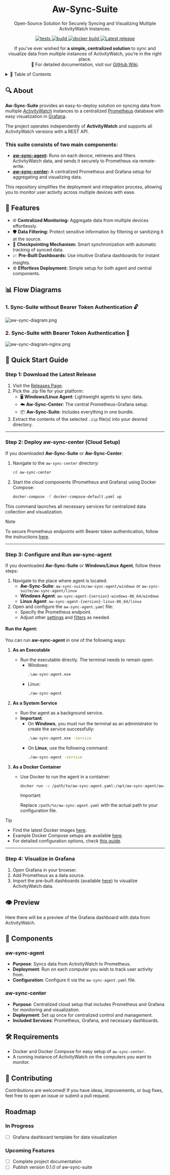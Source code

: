 <h1 align="center">Aw-Sync-Suite</h1>
<p align="center">
Open-Source Solution for Securely Syncing and Visualizing Multiple ActivityWatch Instances.  <br>
</p>

<p align="center">

   <a href="https://github.com/phrp720/aw-sync-suite/actions/workflows/tests.yaml?query=branch%3Amaster">
    <img title="Tests" src="https://github.com/phrp720/aw-sync-suite/actions/workflows/tests.yaml/badge.svg?branch=master" alt="tests"/>
  </a>
  <a href="https://github.com/phrp720/aw-sync-suite/actions/workflows/build.yml">
    <img title="Build Status GitHub" src="https://github.com/phrp720/aw-sync-suite/actions/workflows/build.yml/badge.svg"  alt="build"/>
  </a>
  <a href="https://github.com/phrp720/aw-sync-suite/actions/workflows/agent-docker-image.yml">
    <img title="Docker Build" src="https://github.com/phrp720/aw-sync-suite/actions/workflows/agent-docker-image.yml/badge.svg" alt="docker build">
  </a>

  <a href="https://github.com/phrp720/aw-sync-suite/releases">
    <img title="Latest release" src="https://img.shields.io/github/v/release/phrp720/aw-sync-suite" alt="Latest release">
  </a>
</p>

<p align="center">
  If you’ve ever wished for <strong> a simple, centralized solution </strong> to sync and visualize data from multiple instances of ActivityWatch, you’re in the right place.
 <br>
  📖 For detailed documentation, visit our <a href="https://github.com/phrp720/aw-sync-suite/wiki">GitHub Wiki</a>.
</p>

<details>

<summary>📑 Table of Contents</summary>

1. [About](#-about)
2. [Features](#-features)
3. [Flow Diagrams](#-flow-diagrams)
    - [Without Bearer Token Authentication](#1-sync-suite-without-bearer-token-authentication-)
    - [With Bearer Token Authentication](#2-sync-suite-with-bearer-token-authentication-)
4. [Quick Start Guide](#-quick-start-guide)
    - [Download the Latest Release](#step-1-download-the-latest-release)
    - [Deploy aw-sync-center (Cloud Setup)](#step-2-deploy-aw-sync-center-cloud-setup)
    - [Configure and Run aw-sync-agent](#step-3-configure-and-run-aw-sync-agent)
    - [Visualize in Grafana](#step-4-visualize-in-grafana)
5. [Preview](#-preview)
6. [Components](#-components)
    - [aw-sync-agent](#aw-sync-agent)
    - [aw-sync-center](#aw-sync-center)
7. [Requirements](#-requirements)
8. [Contributing](#-contributing)
</details>

## 🔍 About
**Aw-Sync-Suite** provides an easy-to-deploy solution on syncing data from multiple [ActivityWatch](https://github.com/ActivityWatch/activitywatch) instances to a centralized [Prometheus](https://prometheus.io/) database with easy visualization in [Grafana](https://grafana.com/).

The project operates independently of **ActivityWatch** and supports all ActivityWatch versions with a REST API.

### This suite consists of two main components:
- **[aw-sync-agent](https://github.com/phrp720/aw-sync-suite/tree/master/aw-sync-agent):** Runs on each device, retrieves and filters ActivityWatch data, and sends it securely to Prometheus via remote-write.
- **[aw-sync-center](https://github.com/phrp720/aw-sync-suite/tree/master/aw-sync-center):** A centralized Prometheus and Grafana setup for aggregating and visualizing data.

This repository simplifies the deployment and integration process, allowing you to monitor user activity across multiple devices with ease.

## 🌟  Features
- 🌐 **Centralized Monitoring:** Aggregate data from multiple devices effortlessly.
- 🛡️ **Data Filtering:** Protect sensitive information by filtering or sanitizing it at the source.
- 📍 **Checkpointing Mechanism:** Smart synchronization with automatic tracking of synced data.
-  📈 **Pre-Built Dashboards:** Use intuitive Grafana dashboards for instant insights.
- ⚙️ **Effortless Deployment:** Simple setup for both agent and central components.


## 📊 Flow Diagrams

### 1. Sync-Suite without Bearer Token Authentication 🔓
![aw-sync-diagram.png](aw-sync-diagram.png)

### 2. Sync-Suite with Bearer Token Authentication 🔐
![aw-sync-diagram-nginx.png](aw-sync-diagram-nginx.png)


## 🚀 Quick Start Guide

### Step 1: Download the Latest Release

1. Visit the [Releases Page](https://github.com/phrp720/aw-sync-suite/releases/).
2. Pick the .zip file for your platform:
   - 🖥️ **Windows/Linux Agent**: Lightweight agents to sync data.
   - ☁️ **Aw-Sync-Center**: The central Prometheus-Grafana setup.
   - 📦 **Aw-Sync-Suite**: Includes everything in one bundle.
3. Extract the contents of the selected `.zip` file(s) into your desired directory.

---

### Step 2: Deploy **aw-sync-center** (Cloud Setup)

If you downloaded **Aw-Sync-Suite** or **Aw-Sync-Center**:

1. Navigate to the `aw-sync-center` directory:
   ```bash
   cd aw-sync-center
   ```
2. Start the cloud components (Prometheus and Grafana) using Docker Compose:
   ```bash
   docker-compose -f docker-compose-default.yaml up
   ```

This command launches all necessary services for centralized data collection and visualization.

> [!Note]
> To secure Prometheus endpoints with Bearer token authentication, follow the instructions [here](https://github.com/phrp720/aw-sync-suite/tree/master/aw-sync-center#prometheus-with-nginx-secure-setup).

---

### Step 3: Configure and Run **aw-sync-agent**

If you downloaded **Aw-Sync-Suite** or **Windows/Linux Agent**, follow these steps:

1. Navigate to the place where  agent is located:
    - **Aw-Sync-Suite**: `aw-sync-suite/aw-sync-agent/windows` or `aw-sync-suite/aw-sync-agent/linux`
    - **Windows Agent**: `aw-sync-agent-{version}-windows-86_64/windows`
    - **Linux Agent**: `aw-sync-agent-{version}-linux-86_64/linux`
2. Open and configure the `aw-sync-agent.yaml` file:
    - Specify the Prometheus endpoint.
    - Adjust other [settings](https://github.com/phrp720/aw-sync-suite/wiki/Agent-Configuration) and [filters](https://github.com/phrp720/aw-sync-suite/wiki/Data-Filtering) as needed.

#### Run the Agent:
You can run **aw-sync-agent** in one of the following ways:

1. **As an Executable**
    - Run the executable directly. The terminal needs to remain open:
        - Windows:
          ```cmd
          .\aw-sync-agent.exe
          ```
        - Linux:
          ```bash
          ./aw-sync-agent
          ```

2. **As a System Service**
    - Run the agent as a background service.
    - **Important**:
        - On **Windows**, you must run the terminal as an administrator to create the service successfully:
          ```cmd
          .\aw-sync-agent.exe -service
          ```
        - On **Linux**, use the following command:
          ```bash
          ./aw-sync-agent -service
          ```

3. **As a Docker Container**
    - Use Docker to run the agent in a container:
      ```bash
      docker run -v /path/to/aw-sync-agent.yaml:/opt/aw-sync-agent/aw-sync-agent.yaml phrp5/aw-sync-agent:latest
      ```
      > [!IMPORTANT]
      > Replace `/path/to/aw-sync-agent.yaml` with the actual path to your configuration file.

> [!Tip]
> - Find the latest Docker images [here](https://hub.docker.com/r/phrp5/aw-sync-agent/tags).
> - Example Docker Compose setups are available [here](https://github.com/phrp720/aw-sync-suite/tree/master/aw-sync-agent/docker-examples).
> - For detailed configuration options, check [this guide](https://github.com/phrp720/aw-sync-suite/tree/master/aw-sync-agent#configuration-options).

---

### Step 4: Visualize in Grafana

1. Open Grafana in your browser.
2. Add Prometheus as a data source.
3. Import the pre-built dashboards (available [here]()) to visualize ActivityWatch data.

## 👁️ Preview
Here there will be a preview of the Grafana dashboard with data from ActivityWatch.

## 🧩 Components

### aw-sync-agent

- **Purpose**: Syncs data from ActivityWatch to Prometheus.
- **Deployment**: Run on each computer you wish to track user activity from.
- **Configuration**: Configure it via the `aw-sync-agent.yaml` file.

### aw-sync-center

- **Purpose**: Centralized cloud setup that includes Prometheus and Grafana for monitoring and visualization.
- **Deployment**: Set up once for centralized control and management.
- **Included Services**: Prometheus, Grafana, and necessary dashboards.

## 🛠️ Requirements

- Docker and Docker Compose for easy setup of `aw-sync-center`.
- A running instance of ActivityWatch on the computers you want to monitor.

## 👥 Contributing
Contributions are welcomed! If you have ideas, improvements, or bug fixes, feel free to open an issue or submit a pull request.

## Roadmap

### In Progress
- [ ] Grafana dashboard template for data visualization

### Upcoming Features
- [ ] Complete project documentation
- [ ] Publish version 0.1.0 of aw-sync-suite
